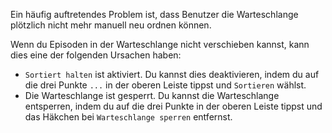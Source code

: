 Ein häufig auftretendes Problem ist, dass Benutzer die Warteschlange plötzlich
nicht mehr manuell neu ordnen können.

Wenn du Episoden in der Warteschlange nicht verschieben kannst, kann dies eine
der folgenden Ursachen haben:

- `Sortiert halten` ist aktiviert. Du kannst dies deaktivieren, indem du auf die
drei Punkte `...` in der oberen Leiste tippst und `Sortieren` wählst.
- Die Warteschlange ist gesperrt. Du kannst die Warteschlange entsperren, indem
du auf die drei Punkte in der oberen Leiste tippst und das Häkchen bei
`Warteschlange sperren` entfernst.
